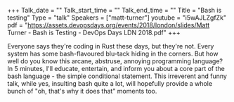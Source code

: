 +++
Talk_date = ""
Talk_start_time = ""
Talk_end_time = ""
Title = "Bash is testing"
Type = "talk"
Speakers = ["matt-turner"]
youtube = "i5wAJLZgfZk"
pdf = "https://assets.devopsdays.org/events/2018/london/slides/Matt Turner - Bash is Testing - DevOps Days LDN 2018.pdf"
+++

Everyone says they're coding in Rust these days, but they're not. Every system has some bash-flavoured blu-tack hiding in the corners. But how well do you know this arcane, abstruse, annoying programming language? In 5 minutes, I'll educate, entertain, and inform you about a core part of the bash language - the simple conditional statement. This irreverent and funny talk, while yes, insulting bash quite a lot, will hopefully provide a whole bunch of "oh, that's why it does that" moments too.
